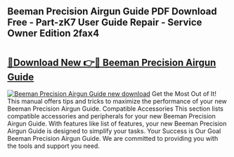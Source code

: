 ## Beeman Precision Airgun Guide PDF Download Free - Part-zK7 User Guide Repair - Service Owner Edition 2fax4

# <h2><a href="http://bc63061.oget.top/?id=Beeman+Precision+Airgun+Guide">🔗Download New 👉🔴 Beeman Precision Airgun Guide</a></h2>

[![Beeman Precision Airgun Guide new download](https://i.imgur.com/5g1atiW.png)](http://bc63061.oget.top/?id=Beeman+Precision+Airgun+Guide)
Get the Most Out of It! This manual offers tips and tricks to maximize the performance of your new Beeman Precision Airgun Guide. Compatible Accessories This section lists compatible accessories and peripherals for your new Beeman Precision Airgun Guide. With features like list of features, your new Beeman Precision Airgun Guide is designed to simplify your tasks. Your Success is Our Goal Beeman Precision Airgun Guide. We are committed to providing you with the tools and support you need.
